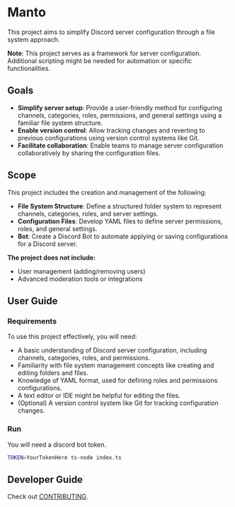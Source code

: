 # Manto

This project aims to simplify Discord server configuration through a file system approach.

**Note**: This project serves as a framework for server configuration. Additional scripting might be needed for automation or specific functionalities.

## Goals

- **Simplify server setup**: Provide a user-friendly method for configuring channels, categories, roles, permissions, and general settings using a familiar file system structure.
- **Enable version control**: Allow tracking changes and reverting to previous configurations using version control systems like Git.
- **Facilitate collaboration**: Enable teams to manage server configuration collaboratively by sharing the configuration files.

## Scope

This project includes the creation and management of the following:

* **File System Structure**: Define a structured folder system to represent channels, categories, roles, and server settings.
* **Configuration Files**: Develop YAML files to define server permissions, roles, and general settings.
* **Bot**: Create a Discord Bot to automate applying or saving configurations for a Discord server.

**The project does not include:**

* User management (adding/removing users)
* Advanced moderation tools or integrations

## User Guide

### Requirements

To use this project effectively, you will need:

- A basic understanding of Discord server configuration, including channels, categories, roles, and permissions.
- Familiarity with file system management concepts like creating and editing folders and files.
- Knowledge of YAML format, used for defining roles and permissions configurations.
- A text editor or IDE might be helpful for editing the files.
- (Optional) A version control system like Git for tracking configuration changes.

### Run

You will need a discord bot token.

```bash
TOKEN=YourTokenHere ts-node index.ts
```

## Developer Guide

Check out [CONTRIBUTING](/CONTRIBUTING.md).
